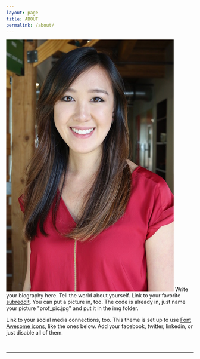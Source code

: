 ```yaml
---
layout: page
title: ABOUT
permalink: /about/
---
```


<img class="right profile-picture" src="/img/prof_pic.jpg">
Write your biography here. Tell the world about yourself. Link to your favorite <a href="http://reddit.com" target="blank">subreddit</a>. You can put a picture in, too. The code is already in, just name your picture "prof_pic.jpg" and put it in the img folder.

Link to your social media connections, too. This theme is set up to use <a href="http://fortawesome.github.io/Font-Awesome/" target="blank">Font Awesome icons</a>, like the ones below. Add your facebook, twitter, linkedin, or just disable all of them.


<br/>
<hr class="bio-hr"/>
<br/>
<span class="contacticon center">
  <a href="mailto:{{ site.email }}"><i class="fa fa-envelope-square"></i></a>
  <a href="https://github.com/{{ site.github_username }}" target="_blank"><i class="fa fa-github-square"></i></a>
  <a href="https://www.linkedin.com/in/{{ site.linkedin_username }}" target="_blank"><i class="fa fa-linkedin-square"></i></a>
  <a href="https://twitter.com/{{ site.twitter_username }}" target="_blank"><i class="fa fa-twitter-square"></i></a>
  <a href="https://youtube.com/{{ site.youtube_username }}" target="_blank"><i class="fa fa-youtube-square"></i></a>
</span>
